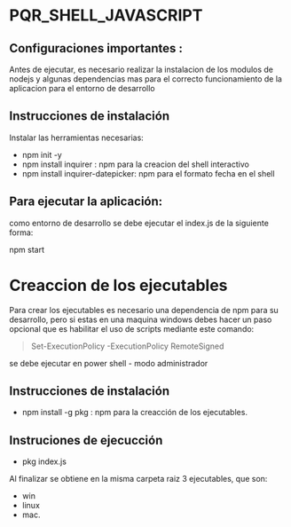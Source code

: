 # PQR_SHELL_JAVASCRIPT

## Configuraciones importantes :

Antes de ejecutar, es necesario realizar la instalacion de los modulos de nodejs y algunas dependencias mas para el correcto funcionamiento de la aplicacion para el entorno de desarrollo

## Instrucciones de instalación

Instalar las herramientas necesarias:

- npm init -y
- npm install inquirer : npm para la creacion del shell interactivo
- npm install inquirer-datepicker: npm para el formato fecha en el shell

## Para ejecutar la aplicación:

como entorno de desarrollo se debe ejecutar el index.js de la siguiente forma:

npm start 

# Creaccion de los ejecutables

Para crear los ejecutables es necesario una dependencia de npm para su desarrollo, pero si estas en una maquina windows debes hacer un paso opcional que es
habilitar el uso de scripts mediante este comando:

> Set-ExecutionPolicy -ExecutionPolicy RemoteSigned

se debe ejecutar en power shell - modo administrador

## Instrucciones de instalación

 - npm install -g pkg : npm para la creacción de los ejecutables.
 
## Instruciones de ejecucción
 - pkg index.js
 
 Al finalizar se obtiene en la misma carpeta raiz 3 ejecutables, que son: 
 - win
 - linux 
 - mac.
